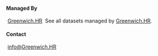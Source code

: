 #### Managed By
​
[Greenwich.HR](http://www.greenwich.hr/)
​
See all datasets managed by [Greenwich.HR](https://registry.opendata.aws/?search=managedBy:greenwich.hr).
​
#### Contact
​
[info@Greenwich.HR](mailto:info@Greenwich.HR)